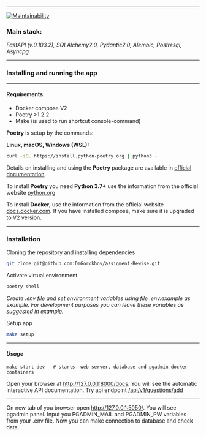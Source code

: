 
___
[![Maintainability](https://api.codeclimate.com/v1/badges/525d61f31b03d1faf110/maintainability)](https://codeclimate.com/github/DmGorokhov/assigment-Bewise/maintainability)
### Main stack:
*FastAPI (v.0.103.2), SQLAlchemy2.0, Pydantic2.0, Alembic, Postresql, Asyncpg*
___
### Installing and running the app
___
#### Requirements:

* Docker compose V2
* Poetry >1.2.2
* Make (is used to run shortcut console-command)

**Poetry** is setup by the commands:

**Linux, macOS, Windows (WSL):**

```bash
curl -sSL https://install.python-poetry.org | python3 -
```

Details on installing and using the **Poetry** package are available in [official documentation](https://python-poetry.org/docs/).

To install **Poetry** you need **Python 3.7+** use the information from the official website [python.org](https://www.python.org/downloads/)

To install **Docker**, use the information from the official website [docs.docker.com](https://docs.docker.com/engine/install/).
If you have installed compose, make sure it is upgraded to V2 version.

---

### Installation

Cloning the repository and installing dependencies

```bash
git clone git@github.com:DmGorokhov/assigment-Bewise.git
```

Activate virtual environment

```bash
poetry shell
```
*Create .env file and set environment variables using file .env.example as example.
For development purposes you can leave these variables as suggested in example.*

Setup app
```bash
make setup
```
___
#### *Usage*

```
make start-dev   # starts  web server, database and pgadmin docker containers
```
Open your browser at http://127.0.0.1:8000/docs.
You will see the automatic interactive API documentation.
Try api endpoint [/api/v1/questions/add]()
___
On new tab of you browser open http://127.0.0.1:5050/. You will see pgadmin panel.
Input you PGADMIN_MAIL and PGADMIN_PW variables from your .env file.
Now you can make connection to database and check data.
